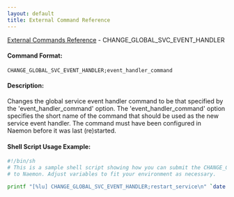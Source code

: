 ```yaml
---
layout: default
title: External Command Reference
---
```


<!--
************************************************
* AUTO GENERATED PAGE - USE ./update SCRIPT
************************************************
-->

<span class="glyphicon glyphicon-arrow-up"></span><a href="index.html"> External Commands Reference</a> - CHANGE_GLOBAL_SVC_EVENT_HANDLER<br>


#### Command Format:

`CHANGE_GLOBAL_SVC_EVENT_HANDLER;event_handler_command`

#### Description:

Changes the global service event handler command to be that specified by the 'event_handler_command' option. The 'event_handler_command' option specifies the short name of the command that should be used as the new service event handler. The command must have been configured in Naemon before it was last (re)started.

#### Shell Script Usage Example:

```sh
#!/bin/sh
# This is a sample shell script showing how you can submit the CHANGE_GLOBAL_SVC_EVENT_HANDLER command
# to Naemon. Adjust variables to fit your environment as necessary.

printf "[%lu] CHANGE_GLOBAL_SVC_EVENT_HANDLER;restart_service\n" `date +%s` > /var/lib/naemon/naemon.cmd
```



